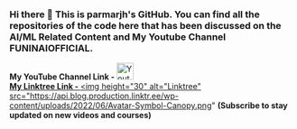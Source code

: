 ### Hi there 👋 This is parmarjh's GitHub. You can find all the repositories of the code here that has been discussed on the AI/ML Related Content and My Youtube Channel **FUNINAIOFFICIAL**.

<b>My YouTube Channel Link -    </b>
  <a href="https://www.youtube.com/channel/UCSLMS3odjPxesH02jnhWMnA" target="_blank">
  <img height="30"    alt="Youtube"
    src="https://img.shields.io/badge/youtube-FF0000?logo=youtube&logoColor=white&style=for-the-badge"
  a/><br>
  <b>My Linktree  Link -    </b>
  <a href="https://linktr.ee/jhparmar" target="_blank">
  <img height="30"     alt="Linktree"
    src="https://api.blog.production.linktr.ee/wp-content/uploads/2022/06/Avatar-Symbol-Canopy.png"
</a>
<b>      (Subscribe to stay updated on new videos and courses)   </b>
<br/><br/>




